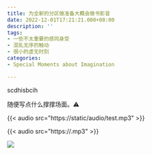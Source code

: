 ```yaml
---
title: 为全新的分区做准备大概会做书影音
date: 2022-12-01T17:21:21.000+08:00
description: ''
tags:
- 一些不太重要的感同身受
- 混乱无序的触动
- 很小的虚无时刻
categories:
- Special Moments about Imagination

---
```

scdhisbcih

随便写点什么撑撑场面。⚠



{{< audio src="https://static/audio/test.mp3" >}}

{{< audio src="https://.mp3" >}}



![](/uploads/maxim-berg-tce45yizja0-unsplash.jpg)